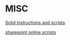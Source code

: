 # MISC

[Solid instructions and scripts](https://github.com/mikelee1313/SPO-Sharing-Scripts/blob/main/README-Get-SPOSiteSharingLinks.md)

[sharepoint online scripts](https://github.com/j0shbl0ck/Microsoft_PowerShell/tree/main/Azure%20AD/SharePoint%20Online)

